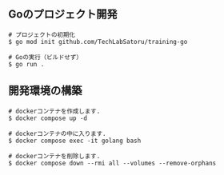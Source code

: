 ## Goのプロジェクト開発

```shell
# プロジェクトの初期化
$ go mod init github.com/TechLabSatoru/training-go

# Goの実行（ビルドせず）
$ go run .
```

## 開発環境の構築

```shell
# dockerコンテナを作成します.
$ docker compose up -d

# dockerコンテナの中に入ります.
$ docker compose exec -it golang bash

# dockerコンテナを削除します.
$ docker compose down --rmi all --volumes --remove-orphans
```
